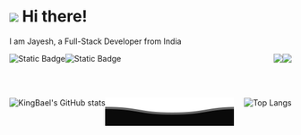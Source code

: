 # <img src="https://media.giphy.com/media/hvRJCLFzcasrR4ia7z/giphy.gif" width="35px"> Hi there! 
I am Jayesh, a Full-Stack Developer from India
<div>
<a href="https://jayesh-singh.vercel.app">
<img align="left" alt="Static Badge" src="https://img.shields.io/badge/Website-white?style=for-the-badge&logo=jameson&logoColor=black">
</a>
<a href="https://jayesh-singh.vercel.app">
<img align="left" alt="Static Badge" src="https://img.shields.io/badge/dynamic/json?style=for-the-badge&labelColor=black&color=%23ffa116&label=LeetCode&query=solved&url=https%3A%2F%2Fbadge.xyli.tech/%2Fapi%2Fusers%2FKingBael&logo=leetcode&logoColor=yellow">
</a>
<a href="https://wakatime.com/@KingBael">
<img align="right" src="https://wakatime.com/badge/user/018c78f0-4d35-4c70-9a1e-60d30579d088.svg?style=for-the-badge">
</a>
<a href="https://wakatime.com/@KingBael">
<img align="right" src="https://komarev.com/ghpvc/?username=KingBael09&label=Total+Views&style=for-the-badge&color=brightgreen">
</a>
</div>
  
<div>
&nbsp;
</div>
<div>
&nbsp;
</div>

&nbsp;

<div>
<a href="https://github.com/KingBael09">
<img align="left" src="https://github-readme-stats.vercel.app/api?username=KingBael09&show_icons=true&theme=transparent&text_color=fff&hide_border=true&include_all_commits=true)" alt="KingBael's GitHub stats"/>
<img align="right" src="https://github-readme-stats.vercel.app/api/top-langs/?username=KingBael09&layout=compact&theme=transparent&text_color=fff&hide_border=true" alt="Top Langs"/>
</a>
<div>

![Image](./assets/Bottom_down.svg)
